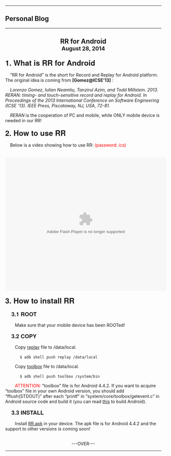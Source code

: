 
<script language="JavaScript" src="../js/navbar.js"></script>


<hr>
<h2 class="intro-text text-center">Personal
<strong>Blog</strong>
</h2>
<hr>
<center>
<h2>RR for Android
<br>
<small>August 28, 2014</small>
</h2>
</center>
<p style="font-family: 'Josefin Slab','Helvetica Neue',Helvetica,Arial,sans-serif;"><strong><font size=5>1. What is RR for Android</font></strong></p>
<p>&nbsp;&nbsp;&nbsp;&nbsp;”RR for Android” is the short for Record and Replay for Android platform. The original idea is coming from <strong>[Gomez@ICSE'13]</strong> :</p>

<p>&nbsp;&nbsp;&nbsp;&nbsp;<em>Lorenzo Gomez, Iulian Neamtiu, Tanzirul Azim, and Todd Millstein. 2013. RERAN: timing- and touch-sensitive      record and replay for Android. In Proceedings of the 2013 International Conference on Software Engineering  (ICSE ’13). IEEE Press, Piscataway, NJ, USA, 72-81.</em></p>

<p>&nbsp;&nbsp;&nbsp;&nbsp;<i>RERAN</i> is the cooperation of PC and mobile, while ONLY mobile device is needed in our RR!</p>


<p style="font-family: 'Josefin Slab','Helvetica Neue',Helvetica,Arial,sans-serif;"><strong><font size=5>2. How to use RR</font></strong></p>
<p>&nbsp;&nbsp;&nbsp;&nbsp;Below is a video showing how to use RR: <font color="red">(password: ics)</font></p>

&nbsp;&nbsp;&nbsp;&nbsp;<embed src="http://player.youku.com/player.php/sid/XNzM1OTM1MTQ4/v.swf" allowfullscreen="true" quality="high" width="520" height="430" align="middle" allowscriptaccess="always" type="application/x-shockwave-flash"/>


<p style="font-family: 'Josefin Slab','Helvetica Neue',Helvetica,Arial,sans-serif;"><strong><font size=5>3. How to install RR</font></strong></p>
<p style="font-family: 'Josefin Slab','Helvetica Neue',Helvetica,Arial,sans-serif;"><strong><font size=4>&nbsp;&nbsp;&nbsp;&nbsp;3.1 ROOT</font></strong></p>
<p>&nbsp;&nbsp;&nbsp;&nbsp;&nbsp;&nbsp;&nbsp;&nbsp;Make sure that your mobile device has been ROOTed!</p>

<p style="font-family: 'Josefin Slab','Helvetica Neue',Helvetica,Arial,sans-serif;"><strong><font size=4>&nbsp;&nbsp;&nbsp;&nbsp;3.2 COPY</font></strong></p>
<p>&nbsp;&nbsp;&nbsp;&nbsp;&nbsp;&nbsp;&nbsp;&nbsp;Copy <a href="http://xiujiang.sourceforge.jp/wp-content/uploads/pages/RR/replay" target="_blank">replay</a> file to /data/local.</p>
<p>&nbsp;&nbsp;&nbsp;&nbsp;&nbsp;&nbsp;&nbsp;&nbsp;&nbsp;&nbsp;&nbsp;&nbsp;<code>$ adb shell push replay /data/local</code></p>

<p>&nbsp;&nbsp;&nbsp;&nbsp;&nbsp;&nbsp;&nbsp;&nbsp;Copy <a href="http://xiujiang.sourceforge.jp/wp-content/uploads/pages/RR/toolbox" target="_blank">toolbox</a> file to /data/local.</p>
<p>&nbsp;&nbsp;&nbsp;&nbsp;&nbsp;&nbsp;&nbsp;&nbsp;&nbsp;&nbsp;&nbsp;&nbsp;<code>$ adb shell push toolbox /system/bin</code></p>

<p>&nbsp;&nbsp;&nbsp;&nbsp;&nbsp;&nbsp;&nbsp;&nbsp;<span style="color: #ff0000;">ATTENTION:</span> “toolbox” file is for Android 4.4.2. If you want to acquire “toolbox” file in your own Android version, you should add “fflush(STDOUT)” after each “printf” in “system/core/toolbox/getevent.c” in Android source code and build it (you can read <a href="http://blog.163.com/zhou_411424/blog/static/19736215620139101154776" target="_blank">this</a> to build Android).</p>

<p style="font-family: 'Josefin Slab','Helvetica Neue',Helvetica,Arial,sans-serif;"><strong><font size=4>&nbsp;&nbsp;&nbsp;&nbsp;3.3 INSTALL</font></strong></p>
<p>&nbsp;&nbsp;&nbsp;&nbsp;&nbsp;&nbsp;&nbsp;&nbsp;Install <a href="http://xiujiang.sourceforge.jp/wp-content/uploads/pages/RR/RR.apk" target="_blank">RR.apk</a> in your device. The apk file is for Android 4.4.2 and the support to other versions is coming soon!</p>

</br>

<center>---OVER---</center>
<hr>

